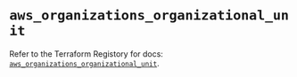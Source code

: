 # `aws_organizations_organizational_unit`

Refer to the Terraform Registory for docs: [`aws_organizations_organizational_unit`](https://registry.terraform.io/providers/hashicorp/aws/3.76.1/docs/resources/organizations_organizational_unit).

